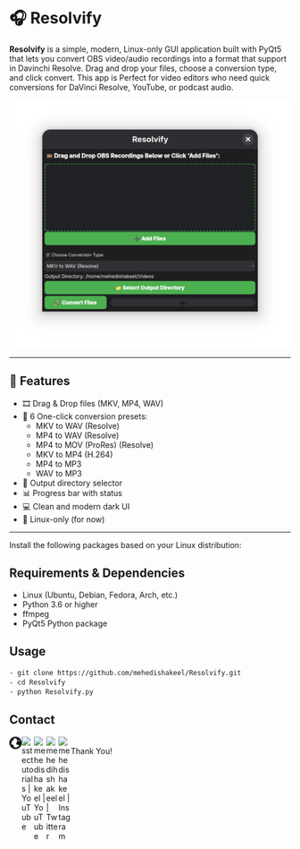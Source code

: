 # 🎧 Resolvify

**Resolvify** is a simple, modern, Linux-only GUI application built with PyQt5 that lets you convert OBS video/audio recordings into a format that support in Davinchi Resolve. Drag and drop your files, choose a conversion type, and click convert. This app is Perfect for video editors who need quick conversions for DaVinci Resolve, YouTube, or podcast audio.

![Resolvify Screenshot](appscreenshot.png) <!-- Replace with actual image path -->

---
## 🚀 Features

- 🎞️ Drag & Drop files (MKV, MP4, WAV)
- 🔧 6 One-click conversion presets:
  - MKV to WAV (Resolve)
  - MP4 to WAV (Resolve)
  - MP4 to MOV (ProRes) (Resolve)
  - MKV to MP4 (H.264)
  - MP4 to MP3
  - WAV to MP3
- 📁 Output directory selector
- 📊 Progress bar with status
- 💻 Clean and modern dark UI
- 🐧 Linux-only (for now)

---

Install the following packages based on your Linux distribution:

## Requirements & Dependencies

- Linux (Ubuntu, Debian, Fedora, Arch, etc.)  
- Python 3.6 or higher  
- ffmpeg
- PyQt5 Python package

## Usage
```bash
- git clone https://github.com/mehedishakeel/Resolvify.git
- cd Resolvify
- python Resolvify.py
```
## Contact
[<img align="left" alt="mehedishakeel.online" width="22px" src="https://raw.githubusercontent.com/iconic/open-iconic/master/svg/globe.svg" />](https://mehedishakeel.com)
[<img align="left" alt="sstectutorials | YouTube" width="22px" src="https://cdn.jsdelivr.net/npm/simple-icons@v3/icons/youtube.svg" />](https://youtube.com/sstectutorials)
[<img align="left" alt="mehedishakeel | YouTube" width="22px" src="https://cdn.jsdelivr.net/npm/simple-icons@v3/icons/youtube.svg" />](https://youtube.com/mehedishakeel)
[<img align="left" alt="mehedihshakeel | Twitter" width="22px" src="https://cdn.jsdelivr.net/npm/simple-icons@v3/icons/twitter.svg" />](https://twitter.com/mehedishakeel)
[<img align="left" alt="mehedishakeel | Instagram" width="22px" src="https://cdn.jsdelivr.net/npm/simple-icons@v3/icons/instagram.svg" />](http://instagram.com/mehedishakeel/)
<br>
Thank You!

